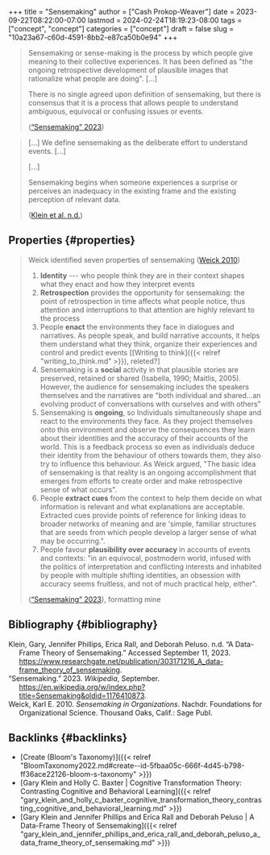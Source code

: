 +++
title = "Sensemaking"
author = ["Cash Prokop-Weaver"]
date = 2023-09-22T08:22:00-07:00
lastmod = 2024-02-24T18:19:23-08:00
tags = ["concept", "concept"]
categories = ["concept"]
draft = false
slug = "10a23a67-c60d-4591-8bb2-e87ca50b0e94"
+++

> Sensemaking or sense-making is the process by which people give meaning to their collective experiences. It has been defined as "the ongoing retrospective development of plausible images that rationalize what people are doing". [...]
>
> There is no single agreed upon definition of sensemaking, but there is consensus that it is a process that allows people to understand ambiguous, equivocal or confusing issues or events.
>
> (<a href="#citeproc_bib_item_2">“Sensemaking” 2023</a>)

<!--quoteend-->

> [...] We define sensemaking as the deliberate effort to understand events. [...]
>
> [...]
>
> Sensemaking begins when someone experiences a surprise or perceives an inadequacy in the existing frame and the existing perception of relevant data.
>
> (<a href="#citeproc_bib_item_1">Klein et al. n.d.</a>)


## Properties {#properties}

> Weick identified seven properties of sensemaking (<a href="#citeproc_bib_item_3">Weick 2010</a>)
>
> 1.  **Identity** --- who people think they are in their context shapes what they enact and how they interpret events
> 2.  **Retrospection** provides the opportunity for sensemaking: the point of retrospection in time affects what people notice, thus attention and interruptions to that attention are highly relevant to the process
> 3.  People **enact** the environments they face in dialogues and narratives. As people speak, and build narrative accounts, it helps them understand what they think, organize their experiences and control and predict events [[Writing to think]({{< relref "writing_to_think.md" >}}), releted?]
> 4.  Sensemaking is a **social** activity in that plausible stories are preserved, retained or shared (Isabella, 1990; Maitlis, 2005). However, the audience for sensemaking includes the speakers themselves and the narratives are "both individual and shared...an evolving product of conversations with ourselves and with others"
> 5.  Sensemaking is **ongoing**, so Individuals simultaneously shape and react to the environments they face. As they project themselves onto this environment and observe the consequences they learn about their identities and the accuracy of their accounts of the world. This is a feedback process so even as individuals deduce their identity from the behaviour of others towards them, they also try to influence this behaviour. As Weick argued, "The basic idea of sensemaking is that reality is an ongoing accomplishment that emerges from efforts to create order and make retrospective sense of what occurs".
> 6.  People **extract cues** from the context to help them decide on what information is relevant and what explanations are acceptable. Extracted cues provide points of reference for linking ideas to broader networks of meaning and are 'simple, familiar structures that are seeds from which people develop a larger sense of what may be occurring.".
> 7.  People favour **plausibility over accuracy** in accounts of events and contexts: "in an equivocal, postmodern world, infused with the politics of interpretation and conflicting interests and inhabited by people with multiple shifting identities, an obsession with accuracy seems fruitless, and not of much practical help, either".
>
> (<a href="#citeproc_bib_item_2">“Sensemaking” 2023</a>), formatting mine


## Bibliography {#bibliography}

<style>.csl-entry{text-indent: -1.5em; margin-left: 1.5em;}</style><div class="csl-bib-body">
  <div class="csl-entry"><a id="citeproc_bib_item_1"></a>Klein, Gary, Jennifer Phillips, Erica Rall, and Deborah Peluso. n.d. “A Data-Frame Theory of Sensemaking.” Accessed September 11, 2023. <a href="https://www.researchgate.net/publication/303171216_A_data-frame_theory_of_sensemaking">https://www.researchgate.net/publication/303171216_A_data-frame_theory_of_sensemaking</a>.</div>
  <div class="csl-entry"><a id="citeproc_bib_item_2"></a>“Sensemaking.” 2023. <i>Wikipedia</i>, September. <a href="https://en.wikipedia.org/w/index.php?title=Sensemaking&oldid=1176410873">https://en.wikipedia.org/w/index.php?title=Sensemaking&#38;oldid=1176410873</a>.</div>
  <div class="csl-entry"><a id="citeproc_bib_item_3"></a>Weick, Karl E. 2010. <i>Sensemaking in Organizations</i>. Nachdr. Foundations for Organizational Science. Thousand Oaks, Calif.: Sage Publ.</div>
</div>


## Backlinks {#backlinks}

-   [Create (Bloom's Taxonomy)]({{< relref "BloomTaxonomy2022.md#create--id-5fbaa05c-666f-4d45-b798-ff36ace22126-bloom-s-taxonomy" >}})
-   [Gary Klein and Holly C. Baxter | Cognitive Transformation Theory: Contrasting Cognitive and Behavioral Learning]({{< relref "gary_klein_and_holly_c_baxter_cognitive_transformation_theory_contrasting_cognitive_and_behavioral_learning.md" >}})
-   [Gary Klein and Jennifer Phillips and Erica Rall and Deborah Peluso | A Data-Frame Theory of Sensemaking]({{< relref "gary_klein_and_jennifer_phillips_and_erica_rall_and_deborah_peluso_a_data_frame_theory_of_sensemaking.md" >}})
